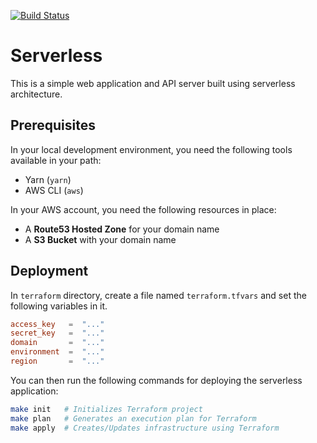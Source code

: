 [![Build Status][circleci-image]][circleci-url]

# Serverless
This is a simple web application and API server built using serverless architecture.

## Prerequisites
In your local development environment, you need the following tools available in your path:

  * Yarn (`yarn`)
  * AWS CLI (`aws`)

In your AWS account, you need the following resources in place:

  * A **Route53 Hosted Zone** for your domain name
  * A **S3 Bucket** with your domain name

## Deployment
In `terraform` directory, create a file named `terraform.tfvars` and set the following variables in it.

```toml
access_key   =  "..."
secret_key   =  "..."
domain       =  "..."
environment  =  "..."
region       =  "..."
```

You can then run the following commands for deploying the serverless application:

```bash
make init   # Initializes Terraform project
make plan   # Generates an execution plan for Terraform
make apply  # Creates/Updates infrastructure using Terraform
```


[circleci-url]: https://circleci.com/gh/moorara/serverless-demo/tree/master
[circleci-image]: https://circleci.com/gh/moorara/serverless-demo/tree/master.svg?style=shield
